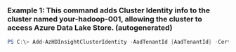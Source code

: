 ### Example 1: This command adds Cluster Identity info to the cluster named your-hadoop-001, allowing the cluster to access Azure Data Lake Store. (autogenerated)
```powershell
PS C:\> Add-AzHDInsightClusterIdentity -AadTenantId {AadTenantId} -CertificateFilePath {CertificateFilePath} -CertificatePassword {CertificatePassword} -ObjectId {ObjectId}
```

